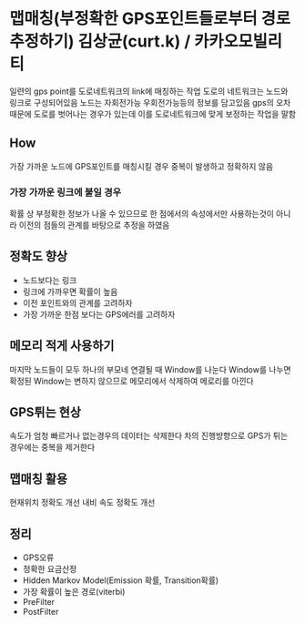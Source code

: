 # 맵매칭(부정확한 GPS포인트들로부터 경로 추정하기) 김상균(curt.k) / 카카오모빌리티
일련의 gps point를 도로네트워크의 link에 매칭하는 작업
도로의 네트워크는 노드와 링크로 구성되어있음
노드는 자회전가능 우회전가능등의 정보를 담고있음
gps의 오차때문에 도로를 벗어나는 경우가 있는데 이를 도로네트워크에 맞게 보정하는 작업을 말함

## How
가장 가까운 노드에 GPS포인트를 매칭시킬 경우 중복이 발생하고 정확하지 않음

### 가장 가까운 링크에 붙일 경우 
확률 상 부정확한 정보가 나올 수 있으므로 한 점에서의 속성에서만 사용하는것이 아니라 이전의 점들의 관계를
바탕으로 추정을 하였음

## 정확도 향상
* 노드보다는 링크
* 링크에 가까우면 확률이 높음
* 이전 포인트와의 관계를 고려하자
* 가장 가까운 한점 보다는 GPS에러를 고려하자

## 메모리 적게 사용하기
마지막 노드들이 모두 하나의 부모네 연결될 때 Window를 나눈다
Window를 나누면 확정된 Window는 변하지 않으므로 메모리에서 삭제하여 메로리를 아낀다

## GPS튀는 현상
속도가 엄청 빠르거나 없는경우의 데이터는 삭제한다
차의 진행방향으로 GPS가 튀는 경우에는 중복을 제거한다

## 맵매칭 활용
현재위치 정확도 개선
내비 속도 정확도 개선

## 정리
* GPS오류
* 정확한 요금산정
* Hidden Markov Model(Emission 확률, Transition확률)
* 가장 확률이 높은 경로(viterbi)
* PreFilter
* PostFilter
